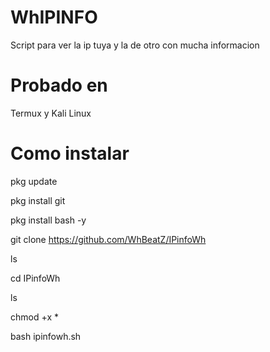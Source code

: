 # WhIPINFO
Script para ver la ip tuya y la de otro con mucha informacion

# Probado en
Termux y Kali Linux

# Como instalar
pkg update

pkg install git

pkg install bash -y

git clone https://github.com/WhBeatZ/IPinfoWh

ls

cd IPinfoWh

ls

chmod +x *

bash ipinfowh.sh


